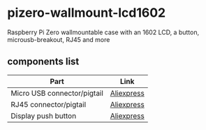 # pizero-wallmount-lcd1602
Raspberry Pi Zero wallmountable case with an 1602 LCD, a button, microusb-breakout, RJ45 and more

## components list
| Part | Link |
|------|------|
| Micro USB connector/pigtail | [Aliexpress](http://s.click.aliexpress.com/e/58L54U0) |
| RJ45 connector/pigtail | [Aliexpress](http://s.click.aliexpress.com/e/JTqtinm) |
| Display push button | [Aliexpress](http://s.click.aliexpress.com/e/bJqEUaBI) |
